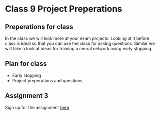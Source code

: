 # Class 9 Project Preperations

## Preperations for class
In the class we will look more at your exam projects. Looking at it before class is ideal so that you can use the class for asking questions. Similar we will take a look at ideas for training a neural network using early stopping.

## Plan for class

- Early stopping
- Project preperations and questions

## Assignment 3
Sign up for the assignment [here](https://classroom.github.com/a/2Xsl5Qby)
